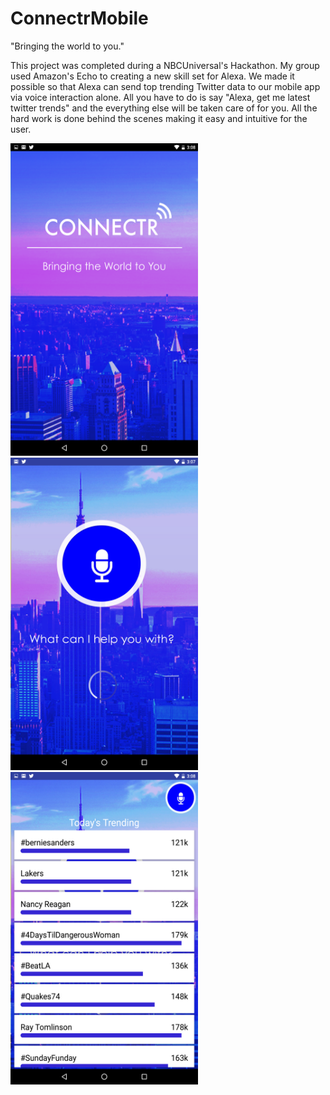 # ConnectrMobile

"Bringing the world to you."

This project was completed during a NBCUniversal's Hackathon. My group used Amazon's Echo to creating a new skill set for Alexa. 
We made it possible so that Alexa can send top trending Twitter data to our mobile app via voice interaction alone. All you have to
do is say "Alexa, get me latest twitter trends" and the everything else will be taken care of for you. All the hard work is done behind
the scenes making it easy and intuitive for the user.

<img src=screenshots/splash_screen.png width=300 height=500 /> <img src=screenshots/voice_screen.png width=300 height=500 /> <img src=screenshots/twitter_screen.png width=300 height=500 />


